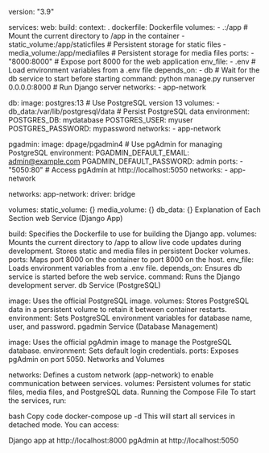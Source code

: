version: "3.9"

services:
  web:
    build:
      context: .
      dockerfile: Dockerfile
    volumes:
      - .:/app  # Mount the current directory to /app in the container
      - static_volume:/app/staticfiles  # Persistent storage for static files
      - media_volume:/app/mediafiles    # Persistent storage for media files
    ports:
      - "8000:8000"  # Expose port 8000 for the web application
    env_file:
      - .env  # Load environment variables from a .env file
    depends_on:
      - db  # Wait for the db service to start before starting
    command: python manage.py runserver 0.0.0.0:8000  # Run Django server
    networks:
      - app-network

  db:
    image: postgres:13  # Use PostgreSQL version 13
    volumes:
      - db_data:/var/lib/postgresql/data  # Persist PostgreSQL data
    environment:
      POSTGRES_DB: mydatabase
      POSTGRES_USER: myuser
      POSTGRES_PASSWORD: mypassword
    networks:
      - app-network

  pgadmin:
    image: dpage/pgadmin4  # Use pgAdmin for managing PostgreSQL
    environment:
      PGADMIN_DEFAULT_EMAIL: admin@example.com
      PGADMIN_DEFAULT_PASSWORD: admin
    ports:
      - "5050:80"  # Access pgAdmin at http://localhost:5050
    networks:
      - app-network

networks:
  app-network:
    driver: bridge

volumes:
  static_volume: {}
  media_volume: {}
  db_data: {}
Explanation of Each Section
web Service (Django App)

build: Specifies the Dockerfile to use for building the Django app.
volumes:
Mounts the current directory to /app to allow live code updates during development.
Stores static and media files in persistent Docker volumes.
ports: Maps port 8000 on the container to port 8000 on the host.
env_file: Loads environment variables from a .env file.
depends_on: Ensures db service is started before the web service.
command: Runs the Django development server.
db Service (PostgreSQL)

image: Uses the official PostgreSQL image.
volumes: Stores PostgreSQL data in a persistent volume to retain it between container restarts.
environment: Sets PostgreSQL environment variables for database name, user, and password.
pgadmin Service (Database Management)

image: Uses the official pgAdmin image to manage the PostgreSQL database.
environment: Sets default login credentials.
ports: Exposes pgAdmin on port 5050.
Networks and Volumes

networks: Defines a custom network (app-network) to enable communication between services.
volumes: Persistent volumes for static files, media files, and PostgreSQL data.
Running the Compose File
To start the services, run:

bash
Copy code
docker-compose up -d
This will start all services in detached mode. You can access:

Django app at http://localhost:8000
pgAdmin at http://localhost:5050
